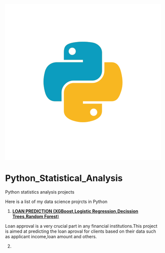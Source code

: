 ![GitHub Logo](/loanPredictiongraphs/python.png)

# Python_Statistical_Analysis

Python statistics analysis projects

Here is a list of my data science projrcts in Python

1.  [**LOAN PREDICTION (XGBoost,Logistic Regression,Decission Trees,Random Forest**)](https://github.com/GeorgeOduor/Python_Statistical_Analysis/blob/master/loanprediction%20notebook.md)

Loan approval is a very crucial part in any financial institutions.This project is aimed at predicting the loan aproval for clients based on their data such as applicant income,loan amount and others.

2.  
